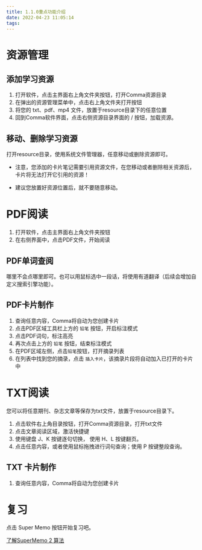 ```yaml
---
title: 1.1.0重点功能介绍
date: 2022-04-23 11:05:14
tags:
---
```

# 资源管理

## 添加学习资源
1. 打开软件，点击主界面右上角文件夹按钮，打开Comma资源目录
2. 在弹出的资源管理菜单中，点击右上角文件夹打开按钮
3. 将您的 txt、pdf、mp4 文件，放置于resource目录下的任意位置
4. 回到Comma软件界面，点击右侧资源目录界面的 / 按钮，加载资源。

## 移动、删除学习资源

打开resource目录，使用系统文件管理器，任意移动或删除资源即可。

- 注意，您添加的卡片笔记需要引用资源文件，在您移动或者删除相关资源后，卡片将无法打开它引用的资源！

- 建议您放置好资源位置后，就不要随意移动。

# PDF阅读

1. 打开软件，点击主界面右上角文件夹按钮
2. 在右侧界面中，点击PDF文件，开始阅读

## PDF单词查阅

哪里不会点哪里即可。也可以用鼠标选中一段话，将使用有道翻译（后续会增加自定义搜索引擎功能）。

## PDF卡片制作

1. 查询任意内容，Comma将自动为您创建卡片
2. 点击PDF区域工具栏上方的 `铅笔` 按钮，开启标注模式
3. 点击PDF词句，标注高亮
4. 再次点击上方的 `铅笔` 按钮，结束标注模式
5. 在PDF区域左侧，点击`铅笔`按钮，打开摘录列表
6. 在列表中找到您的摘录，点击 `插入卡片`，该摘录片段将自动加入已打开的卡片中

# TXT阅读
您可以将任意期刊、杂志文章等保存为txt文件，放置于resource目录下。
1. 点击软件右上角目录按钮，打开Comma资源目录，打开txt文件
2. 点击文章阅读区域，激活快捷键
3. 使用键盘 J、K 按键逐句切换， 使用 H、L 按键翻页。
4. 点击任意内容，或者使用鼠标拖拽进行词句查询；使用 P 按键整段查询。

## TXT 卡片制作

1. 查询任意内容，Comma将自动为您创建卡片

# 复习

点击 Super Memo 按钮开始复习吧。

[了解SuperMemo 2 算法](https://super-memory.com/english/ol/sm2.htm)